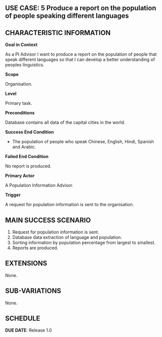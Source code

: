**USE CASE: 5 Produce a report on the population of people speaking different languages**
------------------------------------------------------------------------------------------------------------------------------------------------------------------------------------------------------------------------------------------------ 

**CHARACTERISTIC INFORMATION**
------------------------------------------------------------------------------------------------------------------------------------------------------------------------------------------------------------------------------------------------

**Goal in Context**

As a PI Advisor I want to produce a report on the population of people that speak different languages so that I can develop a better understanding of peoples linguistics.

**Scope**

Organisation.

**Level**

Primary task.

**Preconditions**

Database contains all data of the capital cities in the world.

**Success End Condition**

* The population of people who speak Chinese, English, Hindi, Spanish and Arabic.

**Failed End Condition**

No report is produced.

**Primary Actor**

A Population Information Advisor.

**Trigger**

A request for population information is sent to the organisation.

**MAIN SUCCESS SCENARIO**
------------------------------------------------------------------------------------------------------------------------------------------------------------------------------------------------------------------------------------------------ 

1. Request for population information is sent.
2. Database data extraction of language and population.
3. Sorting information by population percentage from largest to smallest.
4. Reports are produced.

**EXTENSIONS**
------------------------------------------------------------------------------------------------------------------------------------------------------------------------------------------------------------------------------------------------

None.

**SUB-VARIATIONS**
------------------------------------------------------------------------------------------------------------------------------------------------------------------------------------------------------------------------------------------------

None.

**SCHEDULE**
------------------------------------------------------------------------------------------------------------------------------------------------------------------------------------------------------------------------------------------------

**DUE DATE**: Release 1.0